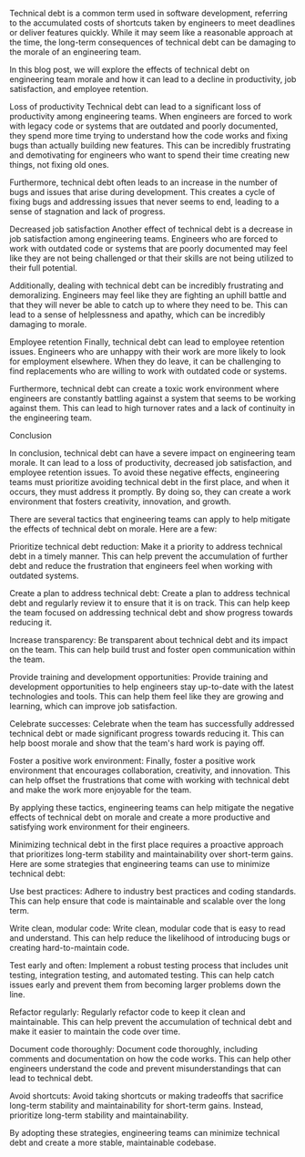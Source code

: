 Technical debt is a common term used in software development, referring to the accumulated costs of shortcuts taken by engineers to meet deadlines or deliver features quickly. While it may seem like a reasonable approach at the time, the long-term consequences of technical debt can be damaging to the morale of an engineering team.

In this blog post, we will explore the effects of technical debt on engineering team morale and how it can lead to a decline in productivity, job satisfaction, and employee retention.

Loss of productivity
Technical debt can lead to a significant loss of productivity among engineering teams. When engineers are forced to work with legacy code or systems that are outdated and poorly documented, they spend more time trying to understand how the code works and fixing bugs than actually building new features. This can be incredibly frustrating and demotivating for engineers who want to spend their time creating new things, not fixing old ones.

Furthermore, technical debt often leads to an increase in the number of bugs and issues that arise during development. This creates a cycle of fixing bugs and addressing issues that never seems to end, leading to a sense of stagnation and lack of progress.

Decreased job satisfaction
Another effect of technical debt is a decrease in job satisfaction among engineering teams. Engineers who are forced to work with outdated code or systems that are poorly documented may feel like they are not being challenged or that their skills are not being utilized to their full potential.

Additionally, dealing with technical debt can be incredibly frustrating and demoralizing. Engineers may feel like they are fighting an uphill battle and that they will never be able to catch up to where they need to be. This can lead to a sense of helplessness and apathy, which can be incredibly damaging to morale.

Employee retention
Finally, technical debt can lead to employee retention issues. Engineers who are unhappy with their work are more likely to look for employment elsewhere. When they do leave, it can be challenging to find replacements who are willing to work with outdated code or systems.

Furthermore, technical debt can create a toxic work environment where engineers are constantly battling against a system that seems to be working against them. This can lead to high turnover rates and a lack of continuity in the engineering team.

Conclusion

In conclusion, technical debt can have a severe impact on engineering team morale. It can lead to a loss of productivity, decreased job satisfaction, and employee retention issues. To avoid these negative effects, engineering teams must prioritize avoiding technical debt in the first place, and when it occurs, they must address it promptly. By doing so, they can create a work environment that fosters creativity, innovation, and growth.

There are several tactics that engineering teams can apply to help mitigate the effects of technical debt on morale. Here are a few:

Prioritize technical debt reduction: Make it a priority to address technical debt in a timely manner. This can help prevent the accumulation of further debt and reduce the frustration that engineers feel when working with outdated systems.

Create a plan to address technical debt: Create a plan to address technical debt and regularly review it to ensure that it is on track. This can help keep the team focused on addressing technical debt and show progress towards reducing it.

Increase transparency: Be transparent about technical debt and its impact on the team. This can help build trust and foster open communication within the team.

Provide training and development opportunities: Provide training and development opportunities to help engineers stay up-to-date with the latest technologies and tools. This can help them feel like they are growing and learning, which can improve job satisfaction.

Celebrate successes: Celebrate when the team has successfully addressed technical debt or made significant progress towards reducing it. This can help boost morale and show that the team's hard work is paying off.

Foster a positive work environment: Finally, foster a positive work environment that encourages collaboration, creativity, and innovation. This can help offset the frustrations that come with working with technical debt and make the work more enjoyable for the team.

By applying these tactics, engineering teams can help mitigate the negative effects of technical debt on morale and create a more productive and satisfying work environment for their engineers.

Minimizing technical debt in the first place requires a proactive approach that prioritizes long-term stability and maintainability over short-term gains. Here are some strategies that engineering teams can use to minimize technical debt:

Use best practices: Adhere to industry best practices and coding standards. This can help ensure that code is maintainable and scalable over the long term.

Write clean, modular code: Write clean, modular code that is easy to read and understand. This can help reduce the likelihood of introducing bugs or creating hard-to-maintain code.

Test early and often: Implement a robust testing process that includes unit testing, integration testing, and automated testing. This can help catch issues early and prevent them from becoming larger problems down the line.

Refactor regularly: Regularly refactor code to keep it clean and maintainable. This can help prevent the accumulation of technical debt and make it easier to maintain the code over time.

Document code thoroughly: Document code thoroughly, including comments and documentation on how the code works. This can help other engineers understand the code and prevent misunderstandings that can lead to technical debt.

Avoid shortcuts: Avoid taking shortcuts or making tradeoffs that sacrifice long-term stability and maintainability for short-term gains. Instead, prioritize long-term stability and maintainability.

By adopting these strategies, engineering teams can minimize technical debt and create a more stable, maintainable codebase.
